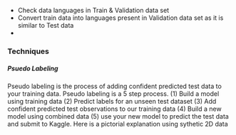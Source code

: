 * Check data languages in Train & Validation data set
* Convert train data into languages present in Validation data set as it is similar to Test data
* 

### Techniques
##### Psuedo Labeling
Pseudo labeling is the process of adding confident predicted test data to your training data. Pseudo labeling is a 5 step process. 
(1) Build a model using training data
(2) Predict labels for an unseen test dataset
(3) Add confident predicted test observations to our training data 
(4) Build a new model using combined data 
(5) use your new model to predict the test data and submit to Kaggle. Here is a pictorial explanation using sythetic 2D data









